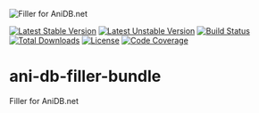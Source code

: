 ![Filler for AniDB.net](http://anime-db.org/bundles/animedboffsite/images/anidb.net.png)

[![Latest Stable Version](https://poser.pugx.org/anime-db/ani-db-filler-bundle/v/stable.png)](https://packagist.org/packages/anime-db/ani-db-filler-bundle)
[![Latest Unstable Version](https://poser.pugx.org/anime-db/ani-db-filler-bundle/v/unstable.png)](https://packagist.org/packages/anime-db/ani-db-filler-bundle)
[![Build Status](https://travis-ci.org/anime-db/ani-db-filler-bundle.png)](https://travis-ci.org/anime-db/ani-db-filler-bundle)
[![Total Downloads](https://poser.pugx.org/anime-db/ani-db-filler-bundle/downloads.png)](https://packagist.org/packages/anime-db/ani-db-filler-bundle)
[![License](https://poser.pugx.org/anime-db/ani-db-filler-bundle/license.png)](https://packagist.org/packages/anime-db/ani-db-filler-bundle)
[![Code Coverage](https://scrutinizer-ci.com/g/anime-db/ani-db-filler-bundle/badges/coverage.png?b=master)](https://scrutinizer-ci.com/g/anime-db/ani-db-filler-bundle/?branch=master)

ani-db-filler-bundle
====================

Filler for AniDB.net
